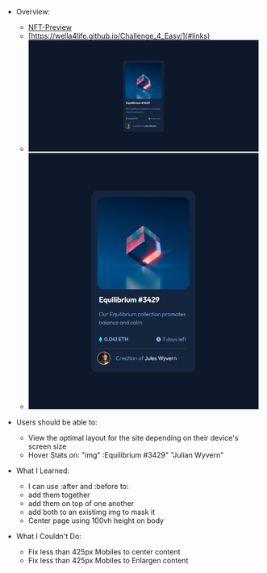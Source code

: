 - Overview:
  - [NFT-Preview](#the-challenge)
  - [https://wella4life.github.io/Challenge_4_Easy/](#links)
  - ![](images/Finished-Desktop.jpg)
  - ![](images/Finished-Mobile.jpg)

 - Users should be able to:
   - View the optimal layout for the site depending on their device's screen size
   - Hover Stats on: "img" :Equilibrium #3429" "Julian Wyvern"

 - What I Learned:
   - I can use :after and :before to:
   - add them together
   - add them on top of one another
   - add both to an existimg img to mask it
   - Center page using 100vh height on body
 
 - What I Couldn't Do:
   - Fix less than 425px Mobiles to center content
   - Fix less than 425px Mobiles to Enlargen content
